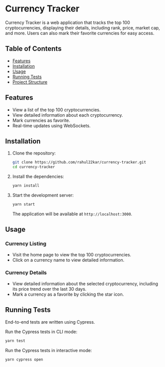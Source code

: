 # Currency Tracker

Currency Tracker is a web application that tracks the top 100 cryptocurrencies, displaying their details, including rank, price, market cap, and more. Users can also mark their favorite currencies for easy access.

## Table of Contents

- [Features](#features)
- [Installation](#installation)
- [Usage](#usage)
- [Running Tests](#running-tests)
- [Project Structure](#project-structure)

## Features

- View a list of the top 100 cryptocurrencies.
- View detailed information about each cryptocurrency.
- Mark currencies as favorite.
- Real-time updates using WebSockets.

## Installation

1. Clone the repository:

   ```bash
   git clone https://github.com/rahul22kar/currency-tracker.git
   cd currency-tracker  
   ```

2. Install the dependencies:

   ```bash
   yarn install
   ```

3. Start the development server:

   ```bash
   yarn start
   ```

   The application will be available at `http://localhost:3000`.

## Usage

### Currency Listing

- Visit the home page to view the top 100 cryptocurrencies.
- Click on a currency name to view detailed information.

### Currency Details

- View detailed information about the selected cryptocurrency, including its price trend over the last 30 days.
- Mark a currency as a favorite by clicking the star icon.

## Running Tests

End-to-end tests are written using Cypress.

Run the Cypress tests in CLI mode:

```bash
yarn test
```

Run the Cypress tests in interactive mode:

```bash
yarn cypress open
```